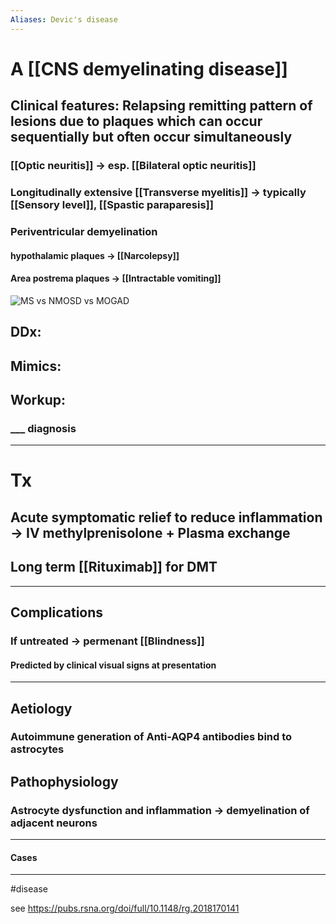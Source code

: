 ```yaml
---
Aliases: Devic's disease
---
```

# A [[CNS demyelinating disease]]
## Clinical features: Relapsing remitting pattern of lesions due to plaques which can occur sequentially but often occur simultaneously
### [[Optic neuritis]] -> esp. [[Bilateral optic neuritis]]
### Longitudinally extensive [[Transverse myelitis]] -> typically [[Sensory level]], [[Spastic paraparesis]]
### Periventricular demyelination
#### hypothalamic plaques -> [[Narcolepsy]]
#### Area postrema plaques -> [[Intractable vomiting]]
![MS vs NMOSD vs MOGAD](https://pubs.rsna.org/cms/10.1148/rg.2018170141/asset/images/medium/rg.2018170141.fig28.gif)
## DDx:
###
## Mimics:
###
## Workup:
### ___ diagnosis
---
# Tx
## Acute symptomatic relief to reduce inflammation -> IV methylprenisolone + Plasma exchange
### 
## Long term [[Rituximab]] for DMT 
---
## Complications
### If untreated -> permenant [[Blindness]]
#### Predicted by clinical visual signs at presentation 
---
## Aetiology
### Autoimmune generation of Anti-AQP4 antibodies bind to astrocytes 
## Pathophysiology
### Astrocyte dysfunction and inflammation -> demyelination of adjacent neurons 
---
#### Cases


---
#disease 

see https://pubs.rsna.org/doi/full/10.1148/rg.2018170141